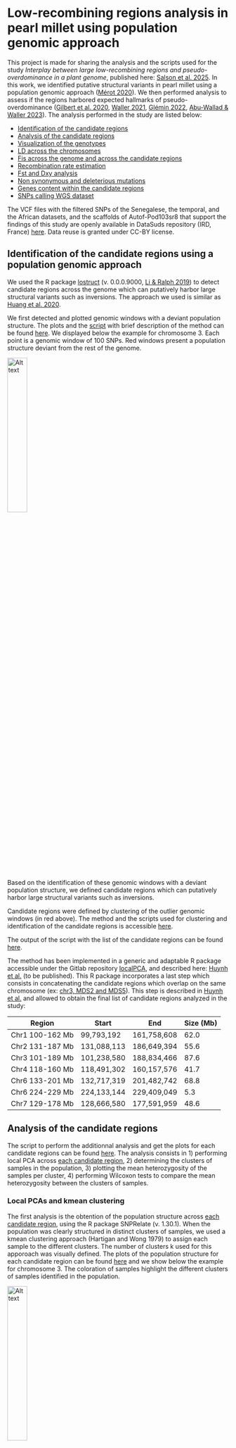 # Low-recombining regions analysis in pearl millet using population genomic approach

This project is made for sharing the analysis and the scripts used for the study _Interplay between large low-recombining regions and pseudo-overdominance in a plant genome_, published here: [Salson et al. 2025](https://www.nature.com/articles/s41467-025-61529-z). In this work, we identified putative structural variants in pearl millet using a population genomic approach ([Mérot 2020](https://doi.org/10.1111/mec.15500)). We then performed analysis to assess if the regions harbored expected hallmarks of pseudo-overdominance ([Gilbert et al. 2020](https://doi.org/10.1016/j.cub.2019.11.063 ), [Waller 2021](https://doi.org/10.1111/evo.14189), [Glémin 2022](https://doi.org/10.24072/pci.evolbiol.100531), [Abu-Wallad & Waller 2023](https://doi.org/10.24072/pcjournal.224)). The analysis performed in the study are listed below:

* [Identification of the candidate regions](#identification-of-the-candidate-regions-using-a-population-genomic-approach)
* [Analysis of the candidate regions](#analysis-of-the-candidate-regions)
* [Visualization of the genotypes](#visualization-of-the-genotypes)
* [LD across the chromosomes](#ld-across-the-chromosomes)
* [Fis across the genome and across the candidate regions](#fis-across-the-genome-and-across-the-candidate-regions)
* [Recombination rate estimation](#recombination-rate-estimation)
* [Fst and Dxy analysis](#fst-and-dxy-analysis)
* [Non synonymous and deleterious mutations](#non-synonymous-and-deleterious-mutations)
* [Genes content within the candidate regions](#genes-content-within-the-candidate-regions)
* [SNPs calling WGS dataset](#snps-calling-wgs-dataset)

The VCF files  with the filtered SNPs of the Senegalese, the temporal, and the African datasets, and the scaffolds of Autof-Pod103sr8 that support the findings of this study are openly available in DataSuds repository (IRD, France) [here](https://doi.org/10.23708/SN2T4A). Data reuse is granted under CC-BY license. 

## Identification of the candidate regions using a population genomic approach

We used the R package [lostruct](https://github.com/petrelharp/local_pca) (v. 0.0.0.9000, [Li & Ralph 2019](https://academic.oup.com/genetics/article/211/1/289/5931130?login=false)) to detect candidate regions across the genome which can putatively harbor large structural variants such as inversions. The approach we used is similar as [Huang et al. 2020](https://doi.org/10.1111/mec.15428).

We first detected and plotted genomic windows with a deviant population structure. The plots and the [script](https://forge.ird.fr/diade/dynadiv/structural_variants_analysis_pearl_millet/-/blob/main/Outlier_genomic_windows/Plot_outlier_genomic_windows.R?ref_type=heads) with brief description of the method can be found [here](https://forge.ird.fr/diade/dynadiv/structural_variants_analysis_pearl_millet/-/tree/main/Outlier_genomic_windows?ref_type=heads). We displayed below the example for chromosome 3. Each point is a genomic window of 100 SNPs. Red windows present a population structure deviant from the rest of the genome.

<img src="./Outlier_genomic_windows/img_outliers_genomic_windows/chr3_MDS2_figS2.png" alt="Alt text" title="MDS2 chr3" width=30% height=30% >

Based on the identification of these genomic windows with a deviant population structure, we defined candidate regions which can putatively harbor large structural variants such as inversions. 

Candidate regions were defined by clustering of the outlier genomic windows (in red above). The method and the scripts used for clustering and identification of the candidate regions is accessible [here](https://forge.ird.fr/diade/dynadiv/structural_variants_analysis_pearl_millet/-/blob/main/Outlier_genomic_windows/Define_candidate_regions.R). 

The output of the script with the list of the candidate regions can be found [here](https://forge.ird.fr/diade/dynadiv/structural_variants_analysis_pearl_millet/-/blob/main/Outlier_genomic_windows/candidate_regions_spatial_dataset.csv). 

The method has been implemented in a generic and adaptable R package accessible under the Gitlab repository [localPCA](https://forge.ird.fr/diade/dynadiv/inversions_detection_code/-/tree/main/localPCA), and described here: [Huynh et al.]() (to be published). This R package incorporates a last step which consists in concatenating the candidate regions which overlap on the same chromosome (ex: [chr3, MDS2 and MDS5](https://forge.ird.fr/diade/dynadiv/structural_variants_analysis_pearl_millet/-/blob/main/Outlier_genomic_windows/candidate_regions_spatial_dataset.csv)). This step is described in [Huynh et al.]() and allowed to obtain the final list of candidate regions analyzed in the study: 


| Region    | Start |   End   | Size (Mb) | 
| -------- | ------- |  ------- |   ------- |
| Chr1 100-162 Mb  | 99,793,192  |  161,758,608   |   62.0   |
| Chr2 131-187 Mb | 131,088,113   |    186,649,394   |   55.6    |
| Chr3 101-189 Mb | 101,238,580   |    188,834,466   |   87.6    |
| Chr4 118-160 Mb | 118,491,302 |    160,157,576   |   41.7     |
| Chr6 133-201 Mb | 132,717,319   |    201,482,742   |   68.8    |
| Chr6 224-229 Mb | 224,133,144   |    229,409,049   |   5.3    |
| Chr7 129-178 Mb | 128,666,580  |  177,591,959 |   48.6    |

## Analysis of the candidate regions 

The script to perform the additionnal analysis and get the plots for each candidate regions can be found [here](https://forge.ird.fr/diade/dynadiv/structural_variants_analysis_pearl_millet/-/blob/main/analysis_regions/candidate_regions_plots.R). The analysis consists in 1) performing local PCA across [each candidate region](https://forge.ird.fr/diade/dynadiv/structural_variants_analysis_pearl_millet/-/tree/main/analysis_regions/regions), 2) determining the clusters of samples in the population, 3) plotting the mean heterozygosity of the samples per cluster, 4) performing Wilcoxon tests to compare the mean heterozygosity between the clusters of samples.

### Local PCAs and kmean clustering 

The first analysis is the obtention of the population structure across [each candidate region](https://forge.ird.fr/diade/dynadiv/structural_variants_analysis_pearl_millet/-/tree/main/analysis_regions/regions), using the R package SNPRelate (v. 1.30.1). When the population was clearly structured in distinct clusters of samples, we used a kmean clustering approach (Hartigan and Wong 1979) to assign each sample to the different clusters. The number of clusters k used for this apporoach was visually defined. The plots of the population structure for each candidate region can be found [here](https://forge.ird.fr/diade/dynadiv/structural_variants_analysis_pearl_millet/-/tree/main/analysis_regions/img) and we show below the example for chromosome 3. The coloration of samples highlight the different clusters of samples identified in the population. 

<img src="./analysis_regions/img/Local_PCA_chr3.png" alt="Alt text" title="Local PCA chr3" width=30% height=30% >

### Heterozygosity per cluster

The mean heterozygosity per sample across each candidate region was obtained with VCFtools (v. 0.1.17):

```
vcftools --vcf chrX_XXX_XXXMb.vcf --het --out chrx_XXX_XXMb
```

The output files with the mean heterozygosity per sample across each candidate region are accessible [here](https://forge.ird.fr/diade/dynadiv/structural_variants_analysis_pearl_millet/-/tree/main/analysis_regions/heterozygosity).

The plots with the mean heterozygosity per cluster can be found [here](https://forge.ird.fr/diade/dynadiv/structural_variants_analysis_pearl_millet/-/tree/main/analysis_regions/img) and we show the chromosome 3 as an example:

<img src="./analysis_regions/img/Heterozygosity_chr3.png" alt="Alt text" title="Heterozygosity chr3" width=30% height=30% >

For each candidate region, we compare the mean heterozygosity between each pair of clusters with Wilcoxon tests (see the script [candidate_regions_plots.R](https://forge.ird.fr/diade/dynadiv/structural_variants_analysis_pearl_millet/-/blob/main/analysis_regions/candidate_regions_plots.R)).


## Visualization of the genotypes

In the study, we visualized the genotypes of the SNPs contributing the most to the local population structure of the candidate region on chromosome 3. The aim was to better identify the haplotypes shaping the population in different clusters of samples.

To do so, we used the script [tables_genotypes.R](https://forge.ird.fr/diade/dynadiv/structural_variants_analysis_pearl_millet/-/blob/main/matrix_of_genotypes/tables_genotypes.R).

The analysis consists first in using the R package [PCAdapt](https://github.com/bcm-uga/pcadapt) (v. 4.3.3), to obtain the list of the SNPs which contribute the most to the local population structure. For this PCAdapt analysis, the VCF file has to be converted in a bed format with plink (v. 1.9) and the following command line:

```
plink --vcf spatial_dataset_chr3_101-189Mb.vcf --make-bed --out spatial_dataset_chr3_101-189Mb_BED
```

We provide [here](https://forge.ird.fr/diade/dynadiv/structural_variants_analysis_pearl_millet/-/tree/main/matrix_of_genotypes/data) the different files generated with plink and required for the PCAdapt analysis. 

We then used the script [generate_tables_of_genotypes.py](https://forge.ird.fr/diade/dynadiv/structural_variants_analysis_pearl_millet/-/blob/main/matrix_of_genotypes/generate_tables_of_genotypes.py) to compute a matrix of the genotypes, with the positions of the SNPs on the x axis, and the samples of the population in the y axis. A VCF file with the samples ordered following the clusters identified in the population (see the section Analysis of the candidate regions: **kmean clustering**) has to be used, and can be found [here](https://forge.ird.fr/diade/dynadiv/structural_variants_analysis_pearl_millet/-/tree/main/matrix_of_genotypes/data).

This allows to obtain the following table of genotypes and to better vizualise the haplotypes shaping the population in distinct clusters of samples:

<img src="./matrix_of_genotypes/matrix.png" alt="Alt text" title="Table of genotypes" width=40% height=40% >

We perfomed an additionnal analysis which consists in combining the dataset of cultivated Senegalese samples with wild samples from Senegal, Mauritania (Western Africa) and Mali, Niger (Central Africa). The analysis and the scripts used are shared in the Jupyter Notebook [combine_vcf.ipynb](https://forge.ird.fr/diade/dynadiv/structural_variants_analysis_pearl_millet/-/blob/main/combine_datasets/combine_vcf.ipynb?ref_type=heads). 

The aim was to test the hypothesis that the variant region on chr3 found in the cultivated population of Senegal might have been introgressed from wild relatives. The resulting matrix of genotypes is shown below, with first on the y axis the cultivated Senegalese samples and then the wild samples with Western African samples firstly and Central African secondly.  

<img src="./combine_datasets/img/matrix_genotypes_spatial_wild_datasets.png " alt="Alt text" title="Table of genotypes" width=40% height=40% >

The hypothesis was statistically further supported by ABBA BABA tests.

## LD across the chromosomes

We calculated the r² between each pair of SNPs across each chromosome. 

To do so, we first reduced the total number of SNPs using VCFtools (v. 0.1.16): 

```
vcftools --vcf spatial_dataset_chrX.vcf --thin 1000 --recode --recode-INFO-all --out spatial_dataset_chrX_thin1000.vcf
```

We then used plink (v. 1.9) with the following command line for each chromosome separately:

```
plink --vcf spatial_dataset_chrX_thin1000.vcf --r2 –ld-window-r2 0.0 --ld-window-kb 310000000 --ld-window 1000000 --out spatial_dataset_chrX_thin1000_plink.ld
```

The corresponding result files are all accessible [here](https://forge.ird.fr/diade/dynadiv/structural_variants_analysis_pearl_millet/-/tree/main/LD/r2_chr?ref_type=heads). We then plotted the r² values of the pair of SNPs for each chromosome with the script which can be found [here](https://forge.ird.fr/diade/dynadiv/structural_variants_analysis_pearl_millet/-/blob/main/LD/LD_plots.R?ref_type=heads). The plots for all chromosomes are accessible [here](https://forge.ird.fr/diade/dynadiv/structural_variants_analysis_pearl_millet/-/tree/main/LD/img) and we presented the example of chromosome 6:

<img src="./LD/img/chr6_r2.png" alt="Alt text" title="LD plot chr6" width=40% height=40% >

## Fis across the genome and across the candidate regions

To obtain the Fis, we first computed for each locus the observed number of heterozygotes (_Ho_) and the corresponding expected number (_He_) under Hardy-Weinberg equilibrium, using VCFtools (v.0.1.17) with the following command line:

```
vcftools --vcf spatial_dataset_126_samples.vcf --hardy
```

The result output file is accessible [here](https://forge.ird.fr/diade/dynadiv/structural_variants_analysis_pearl_millet/-/blob/main/Fis/spatial_dataset_126_samples.vcf.hwe). We then used the python script [Fis.py](https://forge.ird.fr/diade/dynadiv/structural_variants_analysis_pearl_millet/-/blob/main/Fis/Fis.py?ref_type=heads) to parse the result file and calculate the inbreeding coefficient Fis for each SNP as follows: _(He-Ho)/He_. 

Then, we used the script accessible [here](https://forge.ird.fr/diade/dynadiv/structural_variants_analysis_pearl_millet/-/blob/main/Fis/Plot_Fis.R?ref_type=heads) to obtain the mean Fis across the candidate regions and across the genome excluding the candidate regions. We compared the mean Fis across the regions with the rest of the genome with Wilcoxon tests. 

We showed below the plot of the mean Fis across the genome and across each candidate region.

<img src="./Fis/img/Fig_Fis.png" alt="Alt text" title="Fis plot" width=40% height=40% >

## Recombination rate estimation 

We used [ReLERNN](https://github.com/kr-colab/ReLERNN) (v. 1.0.0, [Adrion et al. 2020](https://doi.org/10.1093/molbev/msaa038)) to obtain an estimation of the recombination rate across the genome. The command lines used can be found [here](https://forge.ird.fr/diade/dynadiv/structural_variants_analysis_pearl_millet/-/blob/main/recombination_rate_estimation/relernn.sh?ref_type=heads). The output file with the recombination rate estimated within non-overlapping windows is also accessible [here](https://forge.ird.fr/diade/dynadiv/structural_variants_analysis_pearl_millet/-/blob/main/recombination_rate_estimation/relernn_output/spatial_dataset_relernn.PREDICT.BSCORRECTED.txt?ref_type=heads). The script to obtain the plots of the estimated recombination rate across the chromosomes and compare the candidate regions with the rest of the genome using Wilcoxon tests is accessible [here](https://forge.ird.fr/diade/dynadiv/structural_variants_analysis_pearl_millet/-/blob/main/recombination_rate_estimation/recombination_rate_plots.R?ref_type=heads). 

We displayed below an example of the plot obtained for chromosome 1, and the plots of the other chromosomes are shared [here](https://forge.ird.fr/diade/dynadiv/structural_variants_analysis_pearl_millet/-/tree/main/recombination_rate_estimation/img). The candidate region is highlighted in orange.

<img src="./recombination_rate_estimation/img/chr1_estimation_recombination_rate.png" alt="Alt text" title="Recombination rate" width=50% height=50% >

## Fst and Dxy analysis 

We computed Fst and Dxy statistics using pixy (v. 1.2.10.beta2, [Korunes et al. 2021](https://doi.org/10.1111/1755-0998.13326)) for non-overlapping genomic windows of 100kb, between the pairs of clusters A (RR, see figure below), B (RH1), C (H1H1), D (RH2) and E (H1H2) found on the candidate region of chromosome 3. 

<img src="./Fst_Dxy_clusters_chr3/clusters_candidate_region_chr3.png" alt="Alt text" title="clusters chr3" width=30% height=30% >

## Non synonymous and deleterious mutations

The VCF file with the SNPs annotated with [SnpEff](http://pcingola.github.io/SnpEff/) (v. 5.1d, [Cingolani 2012](https://doi.org/10.4161/fly.19695)) can be found [here](https://dataverse.ird.fr/dataverse/dynadiv). We used this VCF file to obtain the ratio of non-synonymous to synonymous variants across the genome and across each candidate regions using the jupyter-book [SnpEff_ratio.ipynb](https://forge.ird.fr/diade/dynadiv/structural_variants_analysis_pearl_millet/-/blob/main/non_synonymous_synonymous_variants/SnpEff_ratio.ipynb?ref_type=heads).

We also used [SIFT](https://github.com/rvaser/sift4g) ([Vaser et al. 2016](https://doi.org/10.1038/nprot.2015.123)) to predict the effects of the mutations on protein functions. The SNPs are annotated as tolerated or deleterious. The file with the effects of the mutations can be found [here](https://forge.ird.fr/diade/dynadiv/structural_variants_analysis_pearl_millet/-/blob/main/deleterious_tolerated_variants/pearl_millet_SIFTannotations.csv?ref_type=heads). We used the script accessible [here](https://forge.ird.fr/diade/dynadiv/structural_variants_analysis_pearl_millet/-/blob/main/deleterious_tolerated_variants/SIFT_ratio.ipynb?ref_type=heads) to calclute the ratio of deleterious to tolerated mutations across the genome and the candidate regions.

## Genes content within the candidate regions

We extracted the [ID of the genes found within the candidate regions](https://forge.ird.fr/diade/dynadiv/structural_variants_analysis_pearl_millet/-/tree/main/genes_content) with the Jupyter Notebook [genes_content_analysis.ipynb](https://forge.ird.fr/diade/dynadiv/structural_variants_analysis_pearl_millet/-/blob/main/genes_content/genes_content_analysis.ipynb) and using the GFF file of the pearl millet genome deposited in ENA with the accession [ERZ15184682](https://www.ebi.ac.uk/ena/browser/view/ERZ15184682). The script also allows to extract the sequences of the genes.

In the study, we performed assembly using [optical maps](https://forge.ird.fr/diade/dynadiv/structural_variants_analysis_pearl_millet/-/blob/main/Optical_maps_stats/CMAP_stats.ipynb) and [ONT long reads](https://www.ebi.ac.uk/ena/browser/view/ERR12178246) for a sample, Autof-Pod103sr8, carrying two divergent haplotypes on the chromosome 3 candidate region. We identified the ID of the genes found within the scaffolds of Autof-Pod103sr8 and which covered the candidate region of chromosome 3 with the script [count_genes_on_scaffolds_Autof-Pod103sr8_candidate_regions.ipynb](https://forge.ird.fr/diade/dynadiv/structural_variants_analysis_pearl_millet/-/blob/main/genes_content/count_genes_on_scaffolds_Autof-Pod103sr8_candidate_regions.ipynb). To do so, we performed a transfer of annotation to the scaffolds of Autof-Pod103sr8 using Liftoff (v1.6.3, -copies -sc 0.5, [Shumate & Salzberg 2021](https://doi.org/10.1093/bioinformatics/btaa1016)) and 38,579 gene models from a previous annotation of the pearl millet reference genome available [here](http://gigadb.org/dataset/view/id/100192/File_page/2). The GFF file of the scaffolds of Autof-Pod103sr8 is accesible [here]() (waiting for ENA or datasud submission). Five scaffolds (Super-Scaffold_100015, Super-Scaffold_100020, Super-Scaffold_100024, Super-Scaffold_100003 and Super-Scaffold_100001) cover the candidate region of chromosome 3.

## SNPs calling WGS dataset

Home-made scripts were used for SNPs calling with the WGS dataset and for identifying genotypes of an outgroup of pearl millet. We shared the command lines and python scripts used to:

1. **Perform SNPs calling with the WGS dataset.** We mapped the Illumina short reads of the WGS dataset to the scaffolds of a [new pearl millet genome](https://doi.org/10.1093/g3journal/jkad051). The bash scripts can be found [here](https://forge.ird.fr/diade/dynadiv/structural_variants_analysis_pearl_millet/-/tree/main/SNP_calling_WGS/bash_scripts_snps_calling). A similar approach with the same tools and command lines was used for SNPs calling of both the spatial and the temporal datasets: for these two datasets, the reads were mapped directly to the chromosomes, as the assembly was peer-reviewed and validated at the time we performed the analysis.

2. **Transfer the positions of the SNPs from the scaffolds to the chromosomes.** The scripts are accessible in the [transfert_SNPs_to_chr](https://forge.ird.fr/diade/dynadiv/structural_variants_analysis_pearl_millet/-/tree/main/SNP_calling_WGS/transfert_SNPs_to_chr) directory.

We mapped the Illumina short reads of the WGS dataset to the scaffolds of a [new pearl millet genome](https://doi.org/10.1093/g3journal/jkad051). To obtain the positions of the SNPs to the chromosomes, we used the script [snps_from_scaffolds_to_chr.py](https://forge.ird.fr/diade/dynadiv/structural_variants_analysis_pearl_millet/-/blob/main/SNP_calling_WGS/transfert_SNPs_to_chr/snps_from_scaffolds_to_chr.py). The file with the position and orientation of the scaffolds within each chromosome is accesible [here](https://forge.ird.fr/diade/dynadiv/structural_variants_analysis_pearl_millet/-/blob/main/SNP_calling_WGS/transfert_SNPs_to_chr/scaffolds_within_chromosomes.csv) and further detail of the assembly can be found [here](https://doi.org/10.1093/g3journal/jkad051). 

For validation, we checked if the REF alleles of the SNPs were the same nucleotide as expected at the position of the sequences of the chromosomes. We also used the 76,018 SNPs of the VCF file of the spatial dataset for which the mapping of the reads was made directly to the chromosomes of the new pearl millet genome. For each of the SNPs found at the same position, we checked if the REF and ALT alleles were the same: it was 100% correct. 


3. **Identify the genotypes of the outgroup of pearl millet.** The different scripts are provided in the [SNPs_outgroup](https://forge.ird.fr/diade/dynadiv/structural_variants_analysis_pearl_millet/-/tree/main/SNP_calling_WGS/SNPs_outgroup) directory.

We used Illumina short reads of two _Cenchrus pedicellatus_ individuals (accessions: [srx4310736](https://www.ncbi.nlm.nih.gov/sra/?term=srx4310736) and [srx4310737](https://www.ncbi.nlm.nih.gov/sra/?term=srx4310737)), an outgroup in the same genus of pearl millet. Reads were cleaned using Cutadapt (v. 3.1, Marcel M. 2011, -m 35 -q 20 -b -B parameters) and mapped to a [new pearl millet genome](https://doi.org/10.1093/g3journal/jkad051) using bwa mem2 (v. 2.2.1, default parameters, Li and Durbin 2009, Vasimuddin et al. 2019). We used the HaplotypeCaller module of the Genome Analysis Toolkit (v. 4.2.3.0, --output-mode EMIT_ALL_ACTIVE_SITES -ERC BP_RESOLUTION parameters, McKenna et al 2010) to call variants and determine the genotypes of each individual. We only kept the genotypes which were similar for the two individuals and with a cumulative DP >=2 and GQ>0. 




